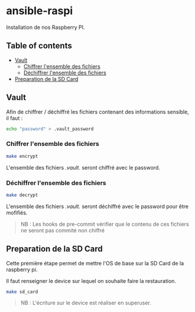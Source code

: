 # ansible-raspi

Installation de nos Raspberry PI.

## Table of contents

<!-- toc -->

- [Vault](#vault)
  * [Chiffrer l'ensemble des fichiers](#chiffrer-lensemble-des-fichiers)
  * [Déchiffrer l'ensemble des fichiers](#dechiffrer-lensemble-des-fichiers)
- [Preparation de la SD Card](#preparation-de-la-sd-card)

<!-- tocstop -->

## Vault

Afin de chiffrer / déchiffré les fichiers contenant des informations sensible, il faut :

```bash
echo "password" > .vault_password
```

### Chiffrer l'ensemble des fichiers

```bash
make encrypt
```

L'ensemble des fichiers *.vault.* seront chiffré avec le password.

### Déchiffrer l'ensemble des fichiers

```bash
make decrypt
```

L'ensemble des fichiers *.vault.* seront déchiffré avec le password pour être mofifiés.

> NB : Les hooks de pre-commit vérifier que le contenu de ces fichiers ne seront pas commité non chiffré

## Preparation de la SD Card

Cette première étape permet de mettre l'OS de base sur la SD Card de la raspberry pi.

Il faut renseigner le device sur lequel on souhaite faire la restauration.

```bash
make sd_card
```

> NB : L'écriture sur le device est réaliser en superuser.

